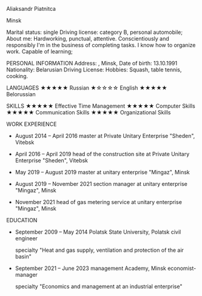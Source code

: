 Aliaksandr Piatnitca

Minsk

Marital status: single
Driving license: category B, personal
automobile;
About me: Hardworking, punctual, attentive. Conscientiously and responsibly
I'm in the business of completing tasks. I know how to organize
work. Capable of learning;

PERSONAL INFORMATION
  Address: , Minsk, 
  Date of birth: 13.10.1991 
  Nationality: Belarusian
  Driving License: 
  Hobbies: Squash, table tennis, cooking.

LANGUAGES
  ★★★★★ Russian
  ★☆☆☆☆ English
  ★★★★★ Belorussian

SKILLS
  ★★★★★ Effective Time Management
  ★★★★★ Computer Skills
  ★★★★★ Communication Skills
  ★★★★★ Organizational Skills

WORK EXPERIENCE
  * August 2014 – April 2016
    master at Private Unitary Enterprise "Sheden", Vitebsk

  * April 2016 – April 2019
    head of the construction site at Private Unitary Enterprise "Sheden", Vitebsk

  * May 2019 – August 2019
    master at unitary enterprise "Mingaz", Minsk

  * August 2019 – November 2021
    section manager at unitary enterprise "Mingaz", Minsk

  * November 2021
    head of gas metering service at unitary enterprise "Mingaz", Minsk


EDUCATION
  * September 2009 – May 2014
    Polatsk State University, Polatsk civil engineer

    specialty "Heat and gas supply, ventilation and protection of the air basin"
  * September 2021 – June 2023
    management Academy, Minsk economist-manager

    specialty "Economics and management at an industrial enterprise"
